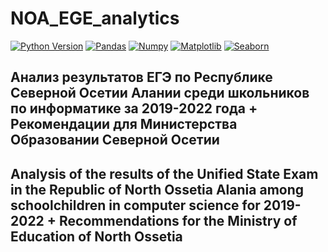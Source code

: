 # NOA_EGE_analytics

[![Python Version](https://img.shields.io/badge/python-3.10-red.svg)](https://python.org)
[![Pandas](https://img.shields.io/badge/pandas-1.4.2-red.svg)](https://pandas.pydata.org/)
[![Numpy](https://img.shields.io/badge/numpy-1.22-red.svg)](https://numpy.org/)
[![Matplotlib](https://img.shields.io/badge/matplotlib-3.5.2-red.svg)](https://matplotlib.org/)
[![Seaborn](https://img.shields.io/badge/seaborn-0.11.2-red.svg)](https://seaborn.pydata.org/)

## Анализ результатов ЕГЭ по Республике Северной Осетии Алании среди школьников по информатике за 2019-2022 года + Рекомендации для Министерства Образовании Северной Осетии 

## Analysis of the results of the Unified State Exam in the Republic of North Ossetia Alania among schoolchildren in computer science for 2019-2022 + Recommendations for the Ministry of Education of North Ossetia
